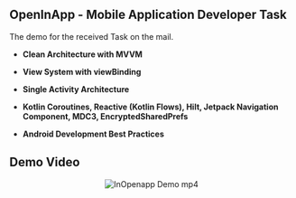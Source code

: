 ## OpenInApp - Mobile Application Developer Task 

The demo for the received Task on the mail.

- **Clean Architecture with MVVM**

- **View System with viewBinding**

- **Single Activity Architecture**

- **Kotlin Coroutines, Reactive (Kotlin Flows), Hilt, Jetpack Navigation Component, MDC3, EncryptedSharedPrefs**

- **Android Development Best Practices**

## Demo Video

<p align="center"><img src="./docs/InOpenapp Demo.mp4" alt="InOpenapp Demo mp4" /></p>
